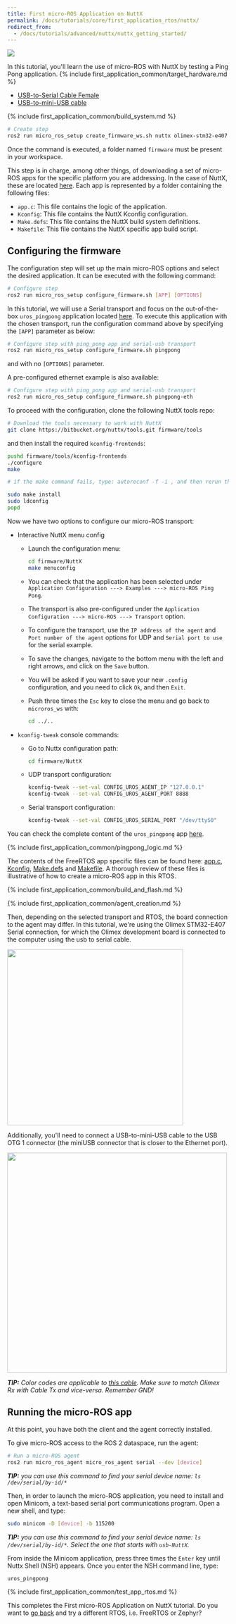 ```yaml
---
title: First micro-ROS Application on NuttX
permalink: /docs/tutorials/core/first_application_rtos/nuttx/
redirect_from:
  - /docs/tutorials/advanced/nuttx/nuttx_getting_started/
---
```


<img src="https://img.shields.io/badge/Tested_on-Humble-green" style="display:inline"/>

In this tutorial, you'll learn the use of micro-ROS with NuttX by testing a Ping Pong application.
{% include first_application_common/target_hardware.md %}
* [USB-to-Serial Cable Female](https://www.olimex.com/Products/Components/Cables/USB-Serial-Cable/USB-SERIAL-F/)
* [USB-to-mini-USB cable](https://www.olimex.com/Products/Components/Cables/CABLE-USB-A-MINI-1.8M/)

{% include first_application_common/build_system.md %}

```bash
# Create step
ros2 run micro_ros_setup create_firmware_ws.sh nuttx olimex-stm32-e407
```

Once the command is executed, a folder named `firmware` must be present in your workspace.

This step is in charge, among other things, of downloading a set of micro-ROS apps for the specific platform you are
addressing.
In the case of NuttX, these are located [here](https://github.com/micro-ROS/nuttx_apps/tree/humble/examples).
Each app is represented by a folder containing the following files:

* `app.c`: This file contains the logic of the application.
* `Kconfig`: This file contains the NuttX Kconfig configuration.
* `Make.defs`: This file contains the	NuttX build system definitions.
* `Makefile`: This file contains the NuttX specific app build script.

## Configuring the firmware

The configuration step will set up the main micro-ROS options and select the desired application.
It can be executed with the following command:

```bash
# Configure step
ros2 run micro_ros_setup configure_firmware.sh [APP] [OPTIONS]
```

In this tutorial, we will use a Serial transport and focus on the out-of-the-box `uros_pingpong`
application located [here](https://github.com/micro-ROS/nuttx_apps/tree/humble/examples/uros_pingpong).
To execute this application with the chosen transport, run the configuration command above by specifying the `[APP]` parameter as below:

```bash
# Configure step with ping_pong app and serial-usb transport
ros2 run micro_ros_setup configure_firmware.sh pingpong
```

and with no `[OPTIONS]` parameter.

A pre-configured ethernet example is also available:
```bash
# Configure step with ping_pong app and serial-usb transport
ros2 run micro_ros_setup configure_firmware.sh pingpong-eth
```

To proceed with the configuration, clone the following NuttX tools repo:

```bash
# Download the tools necessary to work with NuttX
git clone https://bitbucket.org/nuttx/tools.git firmware/tools
```

and then install the required `kconfig-frontends`:

```bash
pushd firmware/tools/kconfig-frontends
./configure
make

# if the make command fails, type: autoreconf -f -i , and then rerun the make command.

sudo make install
sudo ldconfig
popd
```

Now we have two options to configure our micro-ROS transport:

- Interactive NuttX menu config
  * Launch the configuration menu:

    ```bash
    cd firmware/NuttX
    make menuconfig
    ```

  * You can check that the application has been selected under `Application Configuration ---> Examples ---> micro-ROS Ping Pong`.
  * The transport is also pre-configured under the `Application Configuration ---> micro-ROS ---> Transport` option.
  * To configure the transport, use the `IP address of the agent` and `Port number of the agent` options for UDP and `Serial port to use` for the serial example.
  * To save the changes, navigate to the bottom menu with the left and right arrows, and click on the `Save` button.
  * You will be asked if you want to save your new `.config` configuration, and you need to click `Ok`, and then `Exit`.
  * Push three times the `Esc` key to close the menu and go back to `microros_ws` with:

      ```bash
      cd ../..
      ```

- `kconfig-tweak` console commands:
  * Go to Nuttx configuration path:

    ```bash
    cd firmware/NuttX
    ```

  * UDP transport configuration:
    ```bash
    kconfig-tweak --set-val CONFIG_UROS_AGENT_IP "127.0.0.1"
    kconfig-tweak --set-val CONFIG_UROS_AGENT_PORT 8888
    ```

  * Serial transport configuration:
    ```bash
    kconfig-tweak --set-val CONFIG_UROS_SERIAL_PORT "/dev/ttyS0"
    ```

You can check the complete content of the `uros_pingpong` app
[here](https://github.com/micro-ROS/nuttx_apps/tree/humble/examples/uros_pingpong).

{% include first_application_common/pingpong_logic.md %}

The contents of the FreeRTOS app specific files can be found here:
[app.c](https://github.com/micro-ROS/nuttx_apps/blob/humble/examples/uros_pingpong/app.c),
[Kconfig](https://github.com/micro-ROS/nuttx_apps/blob/humble/examples/uros_pingpong/Kconfig),
[Make.defs](https://github.com/micro-ROS/nuttx_apps/blob/humble/examples/uros_pingpong/Make.defs) and
[Makefile](https://github.com/micro-ROS/nuttx_apps/blob/humble/examples/uros_pingpong/Makefile).
A thorough review of these files is illustrative of how to create a micro-ROS app in this RTOS.

{% include first_application_common/build_and_flash.md %}

{% include first_application_common/agent_creation.md %}

Then, depending on the selected transport and RTOS, the board connection to the agent may differ.
In this tutorial, we're using the Olimex STM32-E407 Serial connection, for which the Olimex development board is
connected to the computer using the usb to serial cable.

<img width="400" style="padding-right: 25px;" src="../imgs/5.jpg">

Additionally, you'll need to connect a USB-to-mini-USB cable to the USB OTG 1 connector (the miniUSB connector
that is closer to the Ethernet port).

<img width="500" style="padding-right: 25px;" src="../imgs/7.jpg">

***TIP:** Color codes are applicable to
[this cable](https://www.olimex.com/Products/Components/Cables/USB-Serial-Cable/USB-SERIAL-F/).
Make sure to match Olimex Rx with Cable Tx and vice-versa. Remember GND!*

## Running the micro-ROS app

At this point, you have both the client and the agent correctly installed.

To give micro-ROS access to the ROS 2 dataspace, run the agent:

```bash
# Run a micro-ROS agent
ros2 run micro_ros_agent micro_ros_agent serial --dev [device]
```

***TIP:** you can use this command to find your serial device name: `ls /dev/serial/by-id/*`*

Then, in order to launch the micro-ROS application, you need to install and open Minicom,
a text-based serial port communications program. Open a new shell, and type:

```bash
sudo minicom -D [device] -b 115200
```

***TIP:** you can use this command to find your serial device name: `ls /dev/serial/by-id/*`. Select the one that starts with `usb-NuttX`.*

From inside the Minicom application, press three times the `Enter` key until Nuttx Shell (NSH) appears.
Once you enter the NSH command line, type:

```bash
uros_pingpong
```

{% include first_application_common/test_app_rtos.md %}

This completes the First micro-ROS Application on NuttX tutorial. Do you want to [go back](../) and try a different RTOS, i.e. FreeRTOS or Zephyr?
